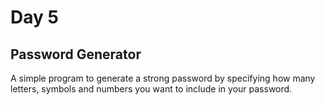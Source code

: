 # Day 5
## Password Generator

A simple program to generate a strong password by specifying how many letters, symbols and numbers you want to include in your password. 

